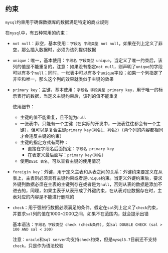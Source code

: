 ## 约束

`mysql`约束用于确保数据库的数据满足特定的商业规则

在`mysql`中，有五种常用的约束：

- `not null`：非空，基本使用：`字段名 字段类型 not null`，如果在列上定义了非空，那么插入数据时，必须为该列提供数据

- `unique`：唯一，基本使用：`字段名 字段类型 unique`，当定义了唯一约束后，该列的值是不能重复的，注意：如果没有指定`not null`，则声明了`unique`的字段可以有多个`null`；同时，一张表中可以有多个`unique`字段；如果一个列指定了非空和唯一，那么这个列的效果就类似于主键的效果

- `primary key`：主键，基本使用：`字段名 字段类型 primary key`，用于唯一的标示表行的数据，当定义主键约束后，该列的值不能重复

  使用细节：

  - 主键的值不能重复，且不能为`null`
  - 一张表中，只能有一个主键（在实际的开发中，一张表往往都会有一个主键），但可以是复合主键`primary key(列名1, 列名2)`（两个列的内容都相同才会违反主键的约束）
  - 主键的指定方式有两种：
    - 直接在字段名后面指定：`字段名 primary key`
    - 在表定义最后面写：`primary key(列名)`
  - 使用`DESC 表名`，可以查看主键的使用情况

- `foreigin key`：外键，用于定义主表和从表之间的关系：外键约束要定义在从表上，主表则必须具有主键约束或者是`unique`约束。当定义外键约束后，要求外键列数据必须在主表的主键列存在或者是为`null`，否则从表的数据是添加不进去的，同理，如果主表于从表形成了外键约束，在从表对应数据存在时，主表对应的内容是不能进行删除的

- `check`：用于强制行数据必须满足的条件，假定在`sal`列上定义了`check`约束，并要求`sal`列的值在1000~2000之间，如果不在范围内，就会提示出错

  基本语法：`字段名 字段类型 check (check条件)`，如`sal DOUBLE CHECK (sal > 100 AND sal < 200)`

  注意：`oracle`和`sql server`均支持`check`约束，但是`mysql5.7`目前还不支持`check`，只是作为语法校验
